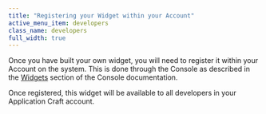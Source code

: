 ```yaml
---
title: "Registering your Widget within your Account"
active_menu_item: developers
class_name: developers
full_width: true
---
```



Once you have built your own widget, you will need to register it within your Account on the system. This is done through the Console as described in the [Widgets](../../product-guide/the-console/console-tabs/more/widgets/index) section of the Console documentation.

Once registered, this widget will be available to all developers in your Application Craft account.

